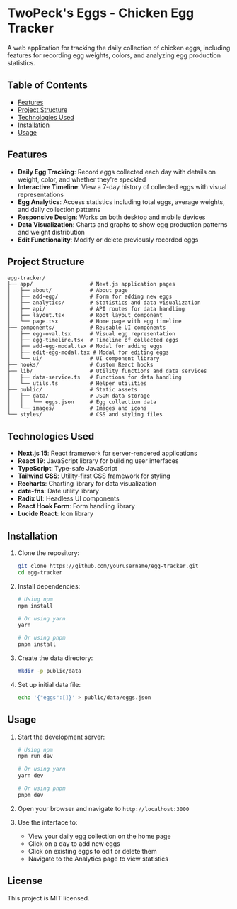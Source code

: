 # TwoPeck's Eggs - Chicken Egg Tracker

A web application for tracking the daily collection of chicken eggs, including features for recording egg weights, colors, and analyzing egg production statistics.

## Table of Contents

- [Features](#features)
- [Project Structure](#project-structure)
- [Technologies Used](#technologies-used)
- [Installation](#installation)
- [Usage](#usage)

## Features

- **Daily Egg Tracking**: Record eggs collected each day with details on weight, color, and whether they're speckled
- **Interactive Timeline**: View a 7-day history of collected eggs with visual representations
- **Egg Analytics**: Access statistics including total eggs, average weights, and daily collection patterns
- **Responsive Design**: Works on both desktop and mobile devices
- **Data Visualization**: Charts and graphs to show egg production patterns and weight distribution
- **Edit Functionality**: Modify or delete previously recorded eggs

## Project Structure

```
egg-tracker/
├── app/                  # Next.js application pages
│   ├── about/            # About page
│   ├── add-egg/          # Form for adding new eggs
│   ├── analytics/        # Statistics and data visualization
│   ├── api/              # API routes for data handling
│   ├── layout.tsx        # Root layout component
│   └── page.tsx          # Home page with egg timeline
├── components/           # Reusable UI components
│   ├── egg-oval.tsx      # Visual egg representation
│   ├── egg-timeline.tsx  # Timeline of collected eggs
│   ├── add-egg-modal.tsx # Modal for adding eggs
│   ├── edit-egg-modal.tsx # Modal for editing eggs
│   └── ui/               # UI component library
├── hooks/                # Custom React hooks
├── lib/                  # Utility functions and data services
│   ├── data-service.ts   # Functions for data handling
│   └── utils.ts          # Helper utilities
├── public/               # Static assets
│   ├── data/             # JSON data storage
│   │   └── eggs.json     # Egg collection data
│   └── images/           # Images and icons
└── styles/               # CSS and styling files
```

## Technologies Used

- **Next.js 15**: React framework for server-rendered applications
- **React 19**: JavaScript library for building user interfaces
- **TypeScript**: Type-safe JavaScript
- **Tailwind CSS**: Utility-first CSS framework for styling
- **Recharts**: Charting library for data visualization
- **date-fns**: Date utility library
- **Radix UI**: Headless UI components
- **React Hook Form**: Form handling library
- **Lucide React**: Icon library

## Installation

1. Clone the repository:
   ```bash
   git clone https://github.com/yourusername/egg-tracker.git
   cd egg-tracker
   ```

2. Install dependencies:
   ```bash
   # Using npm
   npm install
   
   # Or using yarn
   yarn
   
   # Or using pnpm
   pnpm install
   ```

3. Create the data directory:
   ```bash
   mkdir -p public/data
   ```

4. Set up initial data file:
   ```bash
   echo '{"eggs":[]}' > public/data/eggs.json
   ```

## Usage

1. Start the development server:
   ```bash
   # Using npm
   npm run dev
   
   # Or using yarn
   yarn dev
   
   # Or using pnpm
   pnpm dev
   ```

2. Open your browser and navigate to `http://localhost:3000`

3. Use the interface to:
   - View your daily egg collection on the home page
   - Click on a day to add new eggs
   - Click on existing eggs to edit or delete them
   - Navigate to the Analytics page to view statistics

## License

This project is MIT licensed.